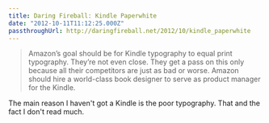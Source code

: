 ```yaml
---
title: Daring Fireball: Kindle Paperwhite
date: "2012-10-11T11:12:25.000Z"
passthroughUrl: http://daringfireball.net/2012/10/kindle_paperwhite
---
```


> Amazon’s goal should be for Kindle typography to equal print typography. They’re not even close. They get a pass on this only because all their competitors are just as bad or worse. Amazon should hire a world-class book designer to serve as product manager for the Kindle.

The main reason I haven't got a Kindle is the poor typography. That and the fact I don't read much.
